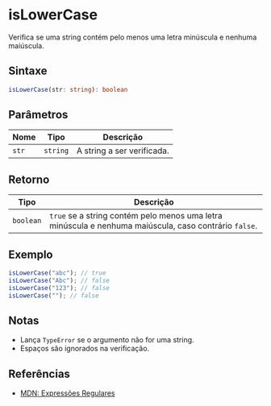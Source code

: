 # isLowerCase

Verifica se uma string contém pelo menos uma letra minúscula e nenhuma maiúscula.

## Sintaxe
```typescript
isLowerCase(str: string): boolean
```

## Parâmetros

| Nome   | Tipo     | Descrição                      |
|--------|----------|--------------------------------|
| `str`  | `string` | A string a ser verificada.     |

## Retorno

| Tipo      | Descrição                                                                 |
|-----------|--------------------------------------------------------------------------|
| `boolean` | `true` se a string contém pelo menos uma letra minúscula e nenhuma maiúscula, caso contrário `false`. |

## Exemplo
```typescript
isLowerCase("abc"); // true
isLowerCase("Abc"); // false
isLowerCase("123"); // false
isLowerCase(""); // false
```

## Notas
- Lança `TypeError` se o argumento não for uma string.
- Espaços são ignorados na verificação.

## Referências
- [MDN: Expressões Regulares](https://developer.mozilla.org/pt-BR/docs/Web/JavaScript/Guide/Regular_Expressions)